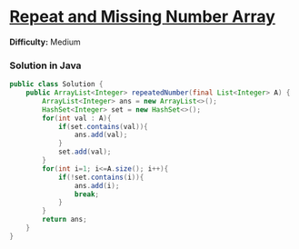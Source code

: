 # [Repeat and Missing Number Array](https://www.interviewbit.com/problems/repeat-and-missing-number-array/)
**Difficulty:** Medium

### Solution in Java
```java
public class Solution {
    public ArrayList<Integer> repeatedNumber(final List<Integer> A) {
        ArrayList<Integer> ans = new ArrayList<>();
        HashSet<Integer> set = new HashSet<>();
        for(int val : A){
            if(set.contains(val)){
                ans.add(val);
            }
            set.add(val);
        }
        for(int i=1; i<=A.size(); i++){
            if(!set.contains(i)){
                ans.add(i);
                break;
            }
        }
        return ans;
    }
}
```
